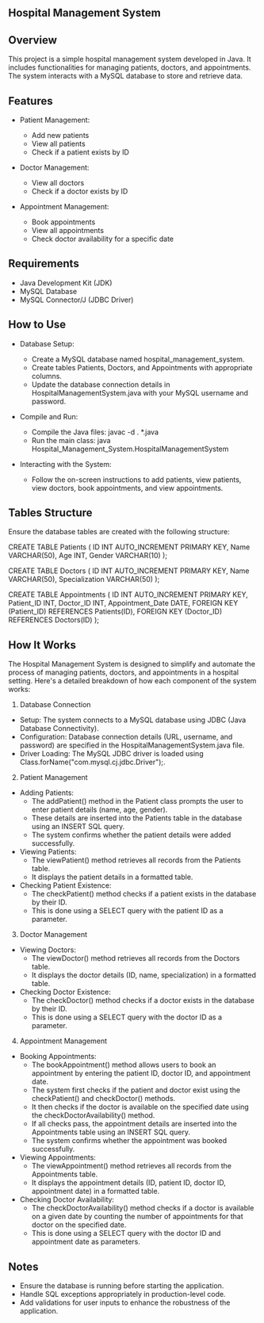 Hospital Management System
--------------------------

Overview
--------
This project is a simple hospital management system developed in Java. It includes functionalities for managing patients, doctors, and appointments. The system interacts with a MySQL database to store and retrieve data.

Features
--------
- Patient Management:
  * Add new patients
  * View all patients
  * Check if a patient exists by ID

- Doctor Management:
  - View all doctors
  - Check if a doctor exists by ID

- Appointment Management:
  - Book appointments
  - View all appointments
  - Check doctor availability for a specific date

Requirements
------------
- Java Development Kit (JDK)
- MySQL Database
- MySQL Connector/J (JDBC Driver)

How to Use
----------
- Database Setup:
  - Create a MySQL database named hospital_management_system.
  - Create tables Patients, Doctors, and Appointments with appropriate columns.
  - Update the database connection details in HospitalManagementSystem.java with your MySQL username and password.

- Compile and Run:
  - Compile the Java files: javac -d . *.java
  - Run the main class: java Hospital_Management_System.HospitalManagementSystem

- Interacting with the System:
  - Follow the on-screen instructions to add patients, view patients, view doctors, book appointments, and view appointments.

Tables Structure
----------------
Ensure the database tables are created with the following structure:

CREATE TABLE Patients (
    ID INT AUTO_INCREMENT PRIMARY KEY,
    Name VARCHAR(50),
    Age INT,
    Gender VARCHAR(10)
);

CREATE TABLE Doctors (
    ID INT AUTO_INCREMENT PRIMARY KEY,
    Name VARCHAR(50),
    Specialization VARCHAR(50)
);

CREATE TABLE Appointments (
    ID INT AUTO_INCREMENT PRIMARY KEY,
    Patient_ID INT,
    Doctor_ID INT,
    Appointment_Date DATE,
    FOREIGN KEY (Patient_ID) REFERENCES Patients(ID),
    FOREIGN KEY (Doctor_ID) REFERENCES Doctors(ID)
);

How It Works
------------
The Hospital Management System is designed to simplify and automate the process of managing patients, doctors, and appointments in a hospital setting. Here's a detailed breakdown of how each component of the system works:

1. Database Connection
  - Setup: The system connects to a MySQL database using JDBC (Java Database Connectivity).
  - Configuration: Database connection details (URL, username, and password) are specified in the HospitalManagementSystem.java file.
  - Driver Loading: The MySQL JDBC driver is loaded using Class.forName("com.mysql.cj.jdbc.Driver");.

2. Patient Management
  - Adding Patients:
    - The addPatient() method in the Patient class prompts the user to enter patient details (name, age, gender).
    - These details are inserted into the Patients table in the database using an INSERT SQL query.
    - The system confirms whether the patient details were added successfully.
  - Viewing Patients:
    - The viewPatient() method retrieves all records from the Patients table.
    - It displays the patient details in a formatted table.
  - Checking Patient Existence:
    - The checkPatient() method checks if a patient exists in the database by their ID.
    - This is done using a SELECT query with the patient ID as a parameter.

3. Doctor Management
  - Viewing Doctors:
    - The viewDoctor() method retrieves all records from the Doctors table.
    - It displays the doctor details (ID, name, specialization) in a formatted table.
  - Checking Doctor Existence:
    - The checkDoctor() method checks if a doctor exists in the database by their ID.
    - This is done using a SELECT query with the doctor ID as a parameter.

4. Appointment Management
  - Booking Appointments:
    - The bookAppointment() method allows users to book an appointment by entering the patient ID, doctor ID, and appointment date.
    - The system first checks if the patient and doctor exist using the checkPatient() and checkDoctor() methods.
    - It then checks if the doctor is available on the specified date using the checkDoctorAvailability() method.
    - If all checks pass, the appointment details are inserted into the Appointments table using an INSERT SQL query.
    - The system confirms whether the appointment was booked successfully.
  - Viewing Appointments:
    - The viewAppointment() method retrieves all records from the Appointments table.
    - It displays the appointment details (ID, patient ID, doctor ID, appointment date) in a formatted table.
  - Checking Doctor Availability:
    - The checkDoctorAvailability() method checks if a doctor is available on a given date by counting the number of appointments for that doctor on the specified date.
    - This is done using a SELECT query with the doctor ID and appointment date as parameters.

Notes
-----
- Ensure the database is running before starting the application.
- Handle SQL exceptions appropriately in production-level code.
- Add validations for user inputs to enhance the robustness of the application.
